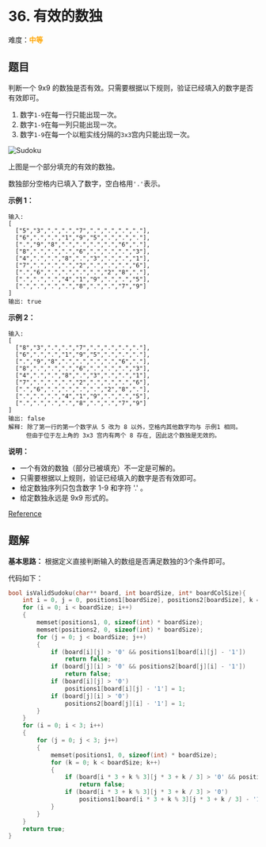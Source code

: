 # 36. 有效的数独

难度：<font color=orange>**中等**</font>

## 题目

判断一个 9x9 的数独是否有效。只需要根据以下规则，验证已经填入的数字是否有效即可。

1. 数字`1-9`在每一行只能出现一次。
2. 数字`1-9`在每一列只能出现一次。
3. 数字`1-9`在每一个以粗实线分隔的`3x3`宫内只能出现一次。

![Sudoku](https://upload.wikimedia.org/wikipedia/commons/thumb/f/ff/Sudoku-by-L2G-20050714.svg/250px-Sudoku-by-L2G-20050714.svg.png)

上图是一个部分填充的有效的数独。

数独部分空格内已填入了数字，空白格用`'.'`表示。

**示例 1：**

```
输入:
[
  ["5","3",".",".","7",".",".",".","."],
  ["6",".",".","1","9","5",".",".","."],
  [".","9","8",".",".",".",".","6","."],
  ["8",".",".",".","6",".",".",".","3"],
  ["4",".",".","8",".","3",".",".","1"],
  ["7",".",".",".","2",".",".",".","6"],
  [".","6",".",".",".",".","2","8","."],
  [".",".",".","4","1","9",".",".","5"],
  [".",".",".",".","8",".",".","7","9"]
]
输出: true
```

**示例 2：**

```
输入:
[
  ["8","3",".",".","7",".",".",".","."],
  ["6",".",".","1","9","5",".",".","."],
  [".","9","8",".",".",".",".","6","."],
  ["8",".",".",".","6",".",".",".","3"],
  ["4",".",".","8",".","3",".",".","1"],
  ["7",".",".",".","2",".",".",".","6"],
  [".","6",".",".",".",".","2","8","."],
  [".",".",".","4","1","9",".",".","5"],
  [".",".",".",".","8",".",".","7","9"]
]
输出: false
解释: 除了第一行的第一个数字从 5 改为 8 以外，空格内其他数字均与 示例1 相同。
     但由于位于左上角的 3x3 宫内有两个 8 存在, 因此这个数独是无效的。
```

**说明：**

* 一个有效的数独（部分已被填充）不一定是可解的。
* 只需要根据以上规则，验证已经填入的数字是否有效即可。
* 给定数独序列只包含数字 1-9 和字符 '.' 。
* 给定数独永远是 9x9 形式的。

[Reference](https://leetcode-cn.com/problems/valid-sudoku)

## 题解

**基本思路：** 根据定义直接判断输入的数组是否满足数独的3个条件即可。

代码如下：

```c
bool isValidSudoku(char** board, int boardSize, int* boardColSize){
    int i = 0, j = 0, positions1[boardSize], positions2[boardSize], k = 0;
    for (i = 0; i < boardSize; i++)
    {
        memset(positions1, 0, sizeof(int) * boardSize);
        memset(positions2, 0, sizeof(int) * boardSize);
        for (j = 0; j < boardSize; j++)
        {
            if (board[i][j] > '0' && positions1[board[i][j] - '1'])
                return false;
            if (board[j][i] > '0' && positions2[board[j][i] - '1'])
                return false;
            if (board[i][j] > '0')
                positions1[board[i][j] - '1'] = 1;
            if (board[j][i] > '0')
                positions2[board[j][i] - '1'] = 1;
        }
    }
    for (i = 0; i < 3; i++)
    {
        for (j = 0; j < 3; j++)
        {
            memset(positions1, 0, sizeof(int) * boardSize);
            for (k = 0; k < boardSize; k++)
            {
                if (board[i * 3 + k % 3][j * 3 + k / 3] > '0' && positions1[board[i * 3 + k % 3][j * 3 + k / 3] - '1'])
                    return false;
                if (board[i * 3 + k % 3][j * 3 + k / 3] > '0')
                    positions1[board[i * 3 + k % 3][j * 3 + k / 3] - '1'] = 1;
            }
        }
    }
    return true;
}
```